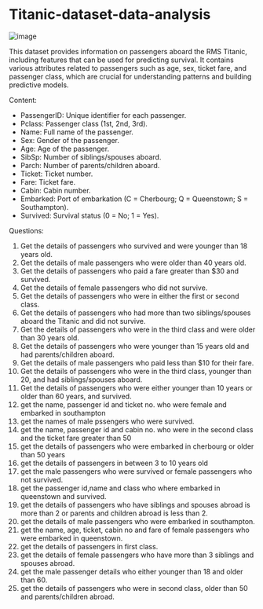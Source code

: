 # Titanic-dataset-data-analysis
![image](https://github.com/user-attachments/assets/fec8595a-8540-48f2-9380-67eacfe3b325)

This dataset provides information on passengers aboard the RMS Titanic, including features that can be used for predicting survival. It contains various attributes related to passengers such as age, sex, ticket fare, and passenger class, which are crucial for understanding patterns and building predictive models.

Content:

* PassengerID: Unique identifier for each passenger.
* Pclass: Passenger class (1st, 2nd, 3rd).
* Name: Full name of the passenger.
* Sex: Gender of the passenger.
* Age: Age of the passenger.
* SibSp: Number of siblings/spouses aboard.
* Parch: Number of parents/children aboard.
* Ticket: Ticket number.
* Fare: Ticket fare.
* Cabin: Cabin number.
* Embarked: Port of embarkation (C = Cherbourg; Q = Queenstown; S = Southampton).
* Survived: Survival status (0 = No; 1 = Yes).

Questions:
1) Get the details of passengers who survived and were younger than 18 years old.
2) Get the details of male passengers who were older than 40 years old.
3) Get the details of passengers who paid a fare greater than $30 and survived.
4) Get the details of female passengers who did not survive.
5) Get the details of passengers who were in either the first or second class.
6) Get the details of passengers who had more than two siblings/spouses aboard the Titanic and did not survive.
7) Get the details of passengers who were in the third class and were older than 30 years old.
8) Get the details of passengers who were younger than 15 years old and had parents/children aboard.
9) Get the details of male passengers who paid less than $10 for their fare.
10) Get the details of passengers who were in the third class, younger than 20, and had siblings/spouses aboard.
11) Get the details of passengers who were either younger than 10 years or older than 60 years, and survived.
12) get the name, passenger id and ticket no. who were female and embarked in southampton
13) get the names of male pssengers who were survived.
14) get the name, passenger id and cabin no. who were in the second class and the ticket fare greater than 50
15) get the details of passengers who were embarked in cherbourg or older than 50 years
16) get the details of passengers in between 3 to 10 years old
17) get the male passengers who were survived or female passengers who not survived.
18) get the passenger id,name and class who where embarked in queenstown and survived.
19) get the details of passengers who have siblings and spouses abroad is more than 2 or parents and children abroad is less than 2.
20) get the details of male passengers who were embarked in southampton.
21) get the name, age, ticket, cabin no and fare of female passengers who were embarked in queenstown.
22) get the details of passengers in first class.
23) get the details of female passengers who have more than 3 siblings and spouses abroad.
24) get the male passenger details who either younger than 18 and older than 60.
25) get the details of passengers who were in second class, older than 50 and parents/children abroad.
